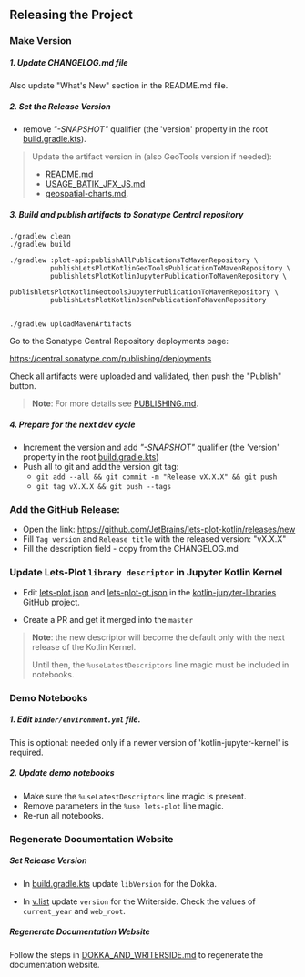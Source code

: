 ## Releasing the Project

### Make Version

##### 1. Update CHANGELOG.md file
Also update "What's New" section in the README.md file.

##### 2. Set the Release Version

- remove _"-SNAPSHOT"_ qualifier (the 'version' property in the root [build.gradle.kts](../build.gradle.kts)).

> Update the artifact version in (also GeoTools version if needed): 
>  - [README.md](../README.md)
>  - [USAGE_BATIK_JFX_JS.md](../USAGE_BATIK_JFX_JS.md)
>  - [geospatial-charts.md](../Writerside/topics/geospatial_charts.md).

##### 3. Build and publish artifacts to Sonatype Central repository
                           
```shell
./gradlew clean
./gradlew build

./gradlew :plot-api:publishAllPublicationsToMavenRepository \
          publishLetsPlotKotlinGeoToolsPublicationToMavenRepository \
          publishletsPlotKotlinJupyterPublicationToMavenRepository \
          publishletsPlotKotlinGeotoolsJupyterPublicationToMavenRepository \
          publishLetsPlotKotlinJsonPublicationToMavenRepository


./gradlew uploadMavenArtifacts
```
Go to the Sonatype Central Repository deployments page:

https://central.sonatype.com/publishing/deployments

Check all artifacts were uploaded and validated, then push the "Publish" button.

> **Note**: For more details see [PUBLISHING.md](PUBLISHING.md).


##### 4. Prepare for the next dev cycle

- Increment the version and add _"-SNAPSHOT"_ qualifier (the 'version' property in the root [build.gradle.kts](../build.gradle.kts))
- Push all to git and add the version git tag:
  - `git add --all && git commit -m "Release vX.X.X" && git push`
  - `git tag vX.X.X && git push --tags`
              

### Add the GitHub Release:

* Open the link: https://github.com/JetBrains/lets-plot-kotlin/releases/new
* Fill `Tag version` and `Release title` with the released version: "vX.X.X"
* Fill the description field - copy from the CHANGELOG.md

### Update Lets-Plot `library descriptor` in Jupyter Kotlin Kernel

- Edit [lets-plot.json](https://github.com/Kotlin/kotlin-jupyter-libraries/blob/master/lets-plot.json) and
  [lets-plot-gt.json](https://github.com/Kotlin/kotlin-jupyter-libraries/blob/master/lets-plot-gt.json)
  in the [kotlin-jupyter-libraries](https://github.com/Kotlin/kotlin-jupyter-libraries) GitHub project.

- Create a PR and get it merged into the `master`

> **Note**: the new descriptor will become the default only with the next release of the Kotlin Kernel.
>
> Until then, the `%useLatestDescriptors` line magic must be included in notebooks.


### Demo Notebooks

##### 1. Edit `binder/environment.yml` file.

This is optional: needed only if a newer version of 'kotlin-jupyter-kernel' is required.

##### 2. Update demo notebooks

- Make sure the `%useLatestDescriptors` line magic is present.
- Remove parameters in the `%use lets-plot` line magic.
- Re-run all notebooks.


### Regenerate Documentation Website
      
##### Set Release Version

- In [build.gradle.kts](../docs/dokka/build.gradle.kts) update `libVersion` for the Dokka.

- In [v.list](../Writerside/v.list) update `version` for the Writerside.
  Check the values of `current_year` and `web_root`.

##### Regenerate Documentation Website
                                      
Follow the steps in [DOKKA_AND_WRITERSIDE.md](DOKKA_AND_WRITERSIDE.md) to regenerate the documentation website.
